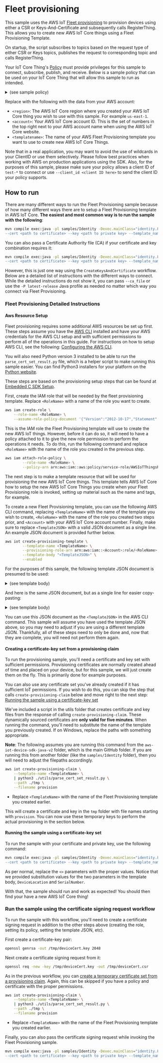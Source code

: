 # Fleet provisioning

This sample uses the AWS IoT [Fleet provisioning](https://docs.aws.amazon.com/iot/latest/developerguide/provision-wo-cert.html) to provision devices using either a CSR or Keys-And-Certificate and subsequently calls RegisterThing. This allows you to create new AWS IoT Core things using a Fleet Provisioning Template.

On startup, the script subscribes to topics based on the request type of either CSR or Keys topics, publishes the request to corresponding topic and calls RegisterThing.

Your IoT Core Thing's [Policy](https://docs.aws.amazon.com/iot/latest/developerguide/iot-policies.html) must provide privileges for this sample to connect, subscribe, publish, and receive. Below is a sample policy that can be used on your IoT Core Thing that will allow this sample to run as intended.

<details>
<summary>(see sample policy)</summary>
<pre>
{
  "Version": "2012-10-17",
  "Statement": [
    {
      "Effect": "Allow",
      "Action": "iot:Publish",
      "Resource": [
        "arn:aws:iot:<b>region</b>:<b>account</b>:topic/$aws/certificates/create/json",
        "arn:aws:iot:<b>region</b>:<b>account</b>:topic/$aws/certificates/create-from-csr/json",
        "arn:aws:iot:<b>region</b>:<b>account</b>:topic/$aws/provisioning-templates/<b>templatename</b>/provision/json"
      ]
    },
    {
      "Effect": "Allow",
      "Action": [
        "iot:Receive"
      ],
      "Resource": [
        "arn:aws:iot:<b>region</b>:<b>account</b>:topic/$aws/certificates/create/json/accepted",
        "arn:aws:iot:<b>region</b>:<b>account</b>:topic/$aws/certificates/create/json/rejected",
        "arn:aws:iot:<b>region</b>:<b>account</b>:topic/$aws/certificates/create-from-csr/json/accepted",
        "arn:aws:iot:<b>region</b>:<b>account</b>:topic/$aws/certificates/create-from-csr/json/rejected",
        "arn:aws:iot:<b>region</b>:<b>account</b>:topic/$aws/provisioning-templates/<b>templatename</b>/provision/json/accepted",
        "arn:aws:iot:<b>region</b>:<b>account</b>:topic/$aws/provisioning-templates/<b>templatename</b>/provision/json/rejected"
      ]
    },
    {
      "Effect": "Allow",
      "Action": [
        "iot:Subscribe"
      ],
      "Resource": [
        "arn:aws:iot:<b>region</b>:<b>account</b>:topicfilter/$aws/certificates/create/json/accepted",
        "arn:aws:iot:<b>region</b>:<b>account</b>:topicfilter/$aws/certificates/create/json/rejected",
        "arn:aws:iot:<b>region</b>:<b>account</b>:topicfilter/$aws/certificates/create-from-csr/json/accepted",
        "arn:aws:iot:<b>region</b>:<b>account</b>:topicfilter/$aws/certificates/create-from-csr/json/rejected",
        "arn:aws:iot:<b>region</b>:<b>account</b>:topicfilter/$aws/provisioning-templates/<b>templatename</b>/provision/json/accepted",
        "arn:aws:iot:<b>region</b>:<b>account</b>:topicfilter/$aws/provisioning-templates/<b>templatename</b>/provision/json/rejected"
      ]
    },
    {
      "Effect": "Allow",
      "Action": "iot:Connect",
      "Resource": "arn:aws:iot:<b>region</b>:<b>account</b>:client/test-*"
    }
  ]
}
</pre>
</details>

Replace with the following with the data from your AWS account:
* `<region>`: The AWS IoT Core region where you created your AWS IoT Core thing you wish to use with this sample. For example `us-east-1`.
* `<account>`: Your AWS IoT Core account ID. This is the set of numbers in the top right next to your AWS account name when using the AWS IoT Core website.
* `<templatename>`: The name of your AWS Fleet Provisioning template you want to use to create new AWS IoT Core Things.

Note that in a real application, you may want to avoid the use of wildcards in your ClientID or use them selectively. Please follow best practices when working with AWS on production applications using the SDK. Also, for the purposes of this sample, please make sure your policy allows a client ID of `test-*` to connect or use `--client_id <client ID here>` to send the client ID your policy supports.

## How to run

There are many different ways to run the Fleet Provisioning sample because of how many different ways there are to setup a Fleet Provisioning template in AWS IoT Core. **The easiest and most common way is to run the sample with the following**:

``` sh
mvn compile exec:java -pl samples/Identity -Dexec.mainClass="identity.FleetProvisioningSample" -Dexec.args="--endpoint <endpoint>
--cert <path to certificate> --key <path to private key> --template_name <template name> --template_parameters <template params>"
```

You can also pass a Certificate Authority file (CA) if your certificate and key combination requires it:

``` sh
mvn compile exec:java -pl samples/Identity -Dexec.mainClass="identity.FleetProvisioningSample" -Dexec.args="--endpoint <endpoint> --ca_file <path to root CA>
--cert <path to certificate> --key <path to private key> --template_name <template name> --template_parameters <template params>"
```

However, this is just one way using the `CreateKeysAndCertificate` workflow. Below are a detailed list of instructions with the different ways to connect. While the detailed instructions do not show it, you can pass `--ca_file` or use the `-P latest-release` Java profile as needed no matter which way you connect via Fleet Provisioning.

### Fleet Provisioning Detailed Instructions

#### Aws Resource Setup

Fleet provisioning requires some additional AWS resources be set up first. These steps assume you have the [AWS CLI](https://aws.amazon.com/cli/) installed and have your AWS credentials for the AWS CLI setup and with sufficient permissions to perform all of the operations in this guide. For instructions on how to setup AWS CLI, see the following: [Configuring the AWS CLI](https://docs.aws.amazon.com/cli/latest/userguide/cli-chap-configure.html).

You will also need Python version 3 installed to be able to run the `parse_cert_set_result.py` file, which is a helper script to make running this sample easier. You can find Python3 installers for your platform on the [Python website](https://www.python.org/).

These steps are based on the provisioning setup steps
that can be found at [Embedded C SDK Setup](https://docs.aws.amazon.com/freertos/latest/lib-ref/c-sdk/provisioning/provisioning_tests.html#provisioning_system_tests_setup).


First, create the IAM role that will be needed by the fleet provisioning template. Replace `<RoleName>` with a name of the role you want to create.

``` sh
aws iam create-role \
    --role-name <RoleName> \
    --assume-role-policy-document '{"Version":"2012-10-17","Statement":[{"Action":"sts:AssumeRole","Effect":"Allow","Principal":{"Service":"iot.amazonaws.com"}}]}'
```

This is the IAM role the Fleet Provisioning template will use to create the new AWS IoT things. However, before it can do so, it will need to have a policy attached to it to give the new role permission to perform the operations it needs. To do this, run the following command and replace `<RoleName>` with the name of the role you created in the previous step.

``` sh
aws iam attach-role-policy \
        --role-name <RoleName> \
        --policy-arn arn:aws:iam::aws:policy/service-role/AWSIoTThingsRegistration
```

The next step is to make a template resource that will be used for provisioning the new AWS IoT Core things. This template tells AWS IoT Core how to setup the new AWS IoT Core Things you create when your Fleet Provisioning role is invoked, setting up material such as the name and tags, for example.

To create a new Fleet Provisioning template, you can use the following AWS CLI command, replacing `<TemplateName>` with the name of the template you wish to create, `<RoleName>` with the name of the role you created two steps prior, and `<Account>` with your AWS IoT Core account number. Finally, make sure to replace `<TemplateJSON>` with a valid JSON document as a single line. An example JSON document is provided further below.

``` sh
aws iot create-provisioning-template \
        --template-name <TemplateName> \
        --provisioning-role-arn arn:aws:iam::<Account>:role/<RoleName> \
        --template-body "<TemplateJSON>" \
        --enabled
```

For the purposes of this sample, the following template JSON document is presumed to be used:

<details>
<summary>(see template body)</summary>

```json
{
  "Parameters": {
    "DeviceLocation": {
      "Type": "String"
    },
    "AWS::IoT::Certificate::Id": {
      "Type": "String"
    },
    "SerialNumber": {
      "Type": "String"
    }
  },
  "Mappings": {
    "LocationTable": {
      "Seattle": {
        "LocationUrl": "https://example.aws"
      }
    }
  },
  "Resources": {
    "thing": {
      "Type": "AWS::IoT::Thing",
      "Properties": {
        "ThingName": {
          "Fn::Join": [
            "",
            [
              "ThingPrefix_",
              {
                "Ref": "SerialNumber"
              }
            ]
          ]
        },
        "AttributePayload": {
          "version": "v1",
          "serialNumber": "serialNumber"
        }
      },
      "OverrideSettings": {
        "AttributePayload": "MERGE",
        "ThingTypeName": "REPLACE",
        "ThingGroups": "DO_NOTHING"
      }
    },
    "certificate": {
      "Type": "AWS::IoT::Certificate",
      "Properties": {
        "CertificateId": {
          "Ref": "AWS::IoT::Certificate::Id"
        },
        "Status": "Active"
      },
      "OverrideSettings": {
        "Status": "REPLACE"
      }
    },
    "policy": {
      "Type": "AWS::IoT::Policy",
      "Properties": {
        "PolicyDocument": {
          "Version": "2012-10-17",
          "Statement": [
            {
              "Effect": "Allow",
              "Action": [
                "iot:Connect",
                "iot:Subscribe",
                "iot:Publish",
                "iot:Receive"
              ],
              "Resource": "*"
            }
          ]
        }
      }
    }
  },
  "DeviceConfiguration": {
    "FallbackUrl": "https://www.example.com/test-site",
    "LocationUrl": {
      "Fn::FindInMap": [
        "LocationTable",
        {
          "Ref": "DeviceLocation"
        },
        "LocationUrl"
      ]
    }
  }
}
```

</details>

And here is the same JSON document, but as a single line for easier copy-pasting:

<details>
<summary>(see template body)</summary>

``` json
{"Parameters": {"DeviceLocation": {"Type": "String"},"AWS::IoT::Certificate::Id": {"Type": "String"},"SerialNumber": {"Type": "String"}},"Mappings": {"LocationTable": {"Seattle": {"LocationUrl": "https://example.aws"}}},"Resources": {"thing": {"Type": "AWS::IoT::Thing","Properties": {"ThingName": {"Fn::Join": ["",["ThingPrefix_",{"Ref": "SerialNumber"}]]},"AttributePayload": {"version": "v1","serialNumber": "serialNumber"}},"OverrideSettings": {"AttributePayload": "MERGE","ThingTypeName": "REPLACE","ThingGroups": "DO_NOTHING"}},"certificate": {"Type": "AWS::IoT::Certificate","Properties": {"CertificateId": {"Ref": "AWS::IoT::Certificate::Id"},"Status": "Active"},"OverrideSettings": {"Status": "REPLACE"}},"policy": {"Type": "AWS::IoT::Policy","Properties": {"PolicyDocument": {"Version": "2012-10-17","Statement": [{"Effect": "Allow","Action": ["iot:Connect","iot:Subscribe","iot:Publish","iot:Receive"],"Resource": "*"}]}}}},"DeviceConfiguration": {"FallbackUrl": "https://www.example.com/test-site","LocationUrl": {"Fn::FindInMap": ["LocationTable",{"Ref": "DeviceLocation"},"LocationUrl"]}}}
```

</details>

You can use this JSON document as the `<TemplateJSON>` in the AWS CLI command. This sample will assume you have used the template JSON above, so you may need to adjust if you are using a different template JSON. Thankfully, all of these steps need to only be done and, now that they are complete, you will need not perform them again.

#### Creating a certificate-key set from a provisioning claim

To run the provisioning sample, you'll need a certificate and key set with sufficient permissions. Provisioning certificates are normally created ahead of time and placed on your device, but for this sample, we will just create them on the fly. This is primarily done for example purposes.

You can also use any certificate set you've already created if it has sufficient IoT permissions. If you wish to do this, you can skip the step that calls `create-provisioning-claim` below and move right to the next step: [Running the sample using a certificate-key set](#running-the-sample-using-a-certificate-key-set)

We've included a script in the utils folder that creates certificate and key files from the response of calling
`create-provisioning-claim`. These dynamically sourced certificates are **only valid for five minutes**. When running the command,
you'll need to substitute the name of the template you previously created. If on Windows, replace the paths with something appropriate.

**Note**: The following assumes you are running this command from the `aws-iot-device-sdk-java-v2` folder, which is the main GitHub folder. If you are running this from another folder (like the `samples/Identity` folder), then you will need to adjust the filepaths accordingly.

```sh
aws iot create-provisioning-claim \
    --template-name <TemplateName> \
    | python3 ./utils/parse_cert_set_result.py \
    --path ./tmp \
    --filename provision
```
* Replace `<TemplateName>` with the name of the Fleet Provisioning template you created earlier.

This will create a certificate and key in the `tmp` folder with file names starting with `provision`. You can now use these temporary keys
to perform the actual provisioning in the section below.

#### Running the sample using a certificate-key set

To run the sample with your certificate and private key, use the following command:

``` sh
mvn compile exec:java -pl samples/Identity -Dexec.mainClass="identity.FleetProvisioningSample" -Dexec.args="--endpoint <endpoint>
--cert <path to certificate> --key <path to private key> --template_name <template name> --template_parameters '{\"SerialNumber\":\"1\",\"DeviceLocation\":\"Seattle\"}'"
```

As per normal, replace the `<>` parameters with the proper values. Notice that we provided substitution values for the two parameters in the template body, `DeviceLocation` and `SerialNumber`.

With that, the sample should run and work as expected! You should then find your have a new AWS IoT Core thing!

### Run the sample using the certificate signing request workflow

To run the sample with this workflow, you'll need to create a certificate signing request in addition to the other steps above (creating the role, setting its policy, setting the template JSON, etc).

First create a certificate-key pair:
``` sh
openssl genrsa -out /tmp/deviceCert.key 2048
```

Next create a certificate signing request from it:
``` sh
openssl req -new -key /tmp/deviceCert.key -out /tmp/deviceCert.csr
```

As in the previous workflow, you can [create a temporary certificate set from a provisioning claim](#creating-a-certificate-key-set-from-a-provisioning-claim). Again, this can be skipped if you have a policy and certificate with the proper permissions.

```sh
aws iot create-provisioning-claim \
    --template-name <TemplateName> \
    | python3 ./utils/parse_cert_set_result.py \
    --path ./tmp \
    --filename provision
```
* Replace `<TemplateName>` with the name of the Fleet Provisioning template you created earlier.

Finally, you can also pass the certificate signing request while invoking the Fleet Provisioning sample.

``` sh
mvn compile exec:java -pl samples/Identity -Dexec.mainClass="identity.FleetProvisioningSample" -Dexec.args="--endpoint <endpoint>
--cert <path to certificate> --key <path to private key> --template_name <template name> --template_parameters '{\"SerialNumber\":\"1\",\"DeviceLocation\":\"Seattle\"}'  --csr <path to csr file>"
```

